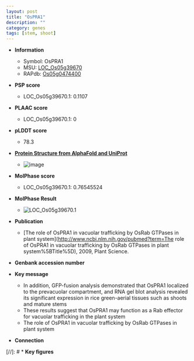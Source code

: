 ```yaml
---
layout: post
title: "OsPRA1"
description: ""
category: genes
tags: [stem, shoot]
---
```


* **Information**  
    + Symbol: OsPRA1  
    + MSU: [LOC_Os05g39670](http://rice.plantbiology.msu.edu/cgi-bin/ORF_infopage.cgi?orf=LOC_Os05g39670)  
    + RAPdb: [Os05g0474400](http://rapdb.dna.affrc.go.jp/viewer/gbrowse_details/irgsp1?name=Os05g0474400)  

* **PSP score**  
    + LOC_Os05g39670.1: 0.1107 

* **PLAAC score**  
    + LOC_Os05g39670.1: 0 

* **pLDDT score**
    + 78.3

* **[Protein Structure from AlphaFold and UniProt](https://www.uniprot.org/uniprotkb/Q65WW5/entry#structure)**
    + ![image](https://ricepsp.github.io/images/Q6/AF-Q65WW5-F1.png)

* **MolPhase score**
    + LOC_Os05g39670.1: 0.76545524

* **MolPhase Result**
    + ![LOC_Os05g39670.1](https://304243504.github.io/Pictures/LOC_Os05g/LOC_Os05g39670.1.png)

* **Publication**  
    + [The role of OsPRA1 in vacuolar trafficking by OsRab GTPases in plant system](http://www.ncbi.nlm.nih.gov/pubmed?term=The role of OsPRA1 in vacuolar trafficking by OsRab GTPases in plant system%5BTitle%5D), 2009, Plant Science.

* **Genbank accession number**  

* **Key message**  
    + In addition, GFP-fusion analysis demonstrated that OsPRA1 localized to the prevacuolar compartment, and RNA gel blot analysis revealed its significant expression in rice green-aerial tissues such as shoots and mature stems
    + These results suggest that OsPRA1 may function as a Rab effector for vacuolar trafficking in the plant system
    + The role of OsPRA1 in vacuolar trafficking by OsRab GTPases in plant system

* **Connection**  

[//]: # * **Key figures**  


